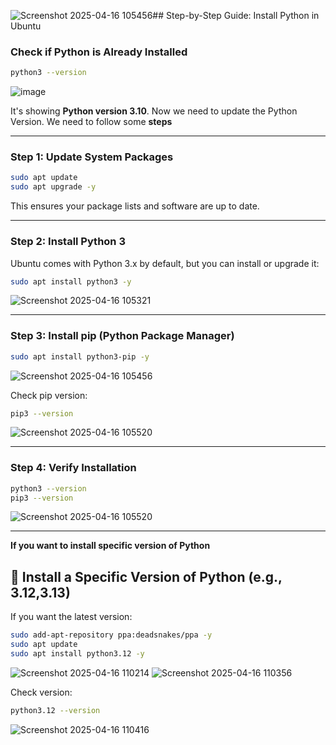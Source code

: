 ![Screenshot 2025-04-16 105456](https://github.com/user-attachments/assets/06097167-62e1-4e86-98e4-dd5e4c033b89)##  Step-by-Step Guide: Install Python in Ubuntu

###   Check if Python is Already Installed

```bash
python3 --version
```
![image](https://github.com/user-attachments/assets/c1ef7329-c933-4515-954f-82f4d9a4eaa7)

It's showing **Python version 3.10**. Now we need to update the Python Version. We need to follow some **steps**

---

### Step 1: Update System Packages

```bash
sudo apt update
sudo apt upgrade -y
```

This ensures your package lists and software are up to date.

---

### Step 2: Install Python 3

Ubuntu comes with Python 3.x by default, but you can install or upgrade it:

```bash
sudo apt install python3 -y
```
![Screenshot 2025-04-16 105321](https://github.com/user-attachments/assets/4219b4d0-3c1d-47da-a44d-a494d3ae2092)

---

### Step 3: Install pip (Python Package Manager)

```bash
sudo apt install python3-pip -y
```
![Screenshot 2025-04-16 105456](https://github.com/user-attachments/assets/90005147-05e7-4e6f-94fc-41bb74b700cc)

Check pip version:

```bash
pip3 --version
```
![Screenshot 2025-04-16 105520](https://github.com/user-attachments/assets/a15e885d-df59-4a2d-a4f1-8d012907dad4)

---

### Step 4: Verify Installation

```bash
python3 --version
pip3 --version
```
![Screenshot 2025-04-16 105520](https://github.com/user-attachments/assets/7b4dff82-a727-419f-b500-9671d4897059)

---

**If you want to install specific version of Python**

## 🧪  Install a Specific Version of Python (e.g., 3.12,3.13)

If you want the latest version:

```bash
sudo add-apt-repository ppa:deadsnakes/ppa -y
sudo apt update
sudo apt install python3.12 -y
```
![Screenshot 2025-04-16 110214](https://github.com/user-attachments/assets/a86238ff-acb0-4084-8e52-9edf85ba4023)
![Screenshot 2025-04-16 110356](https://github.com/user-attachments/assets/6e4a1772-5c6c-455a-bb90-c0bf1382d327)


Check version:
```bash
python3.12 --version
```
![Screenshot 2025-04-16 110416](https://github.com/user-attachments/assets/d7c379b1-8837-488d-bbbb-2739e213321a)

